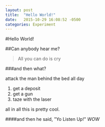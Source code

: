 ```yaml
---
layout: post
title:  "Hello World!"
date:   2015-10-29 16:08:52 -0500
categories: Experiment
---
```

#Hello World!

##Can anybody hear me?

>All you can do is cry

###and then what?

attack the man behind the bed all day
1. get a deposit
2. get a gun
3. taze with the laser

all in all this is pretty cool.

####and then he said, "Yo Listen Up!"
*WOW*
